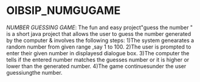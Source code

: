 # OIBSIP_NUMGUGAME
*NUMBER GUESSING GAME*:
The fun and easy project"guess the number " is a short java project that allows the user to guess the number generated by the computer & involves the following steps:
1)The system genearates a random number from given range ,say 1 to 100.
2)The user is prompted to enter their given number in displayesd dialogue box.
3)The computer the tells if the entered number matches the guesses number or it is higher or lower than the generated number.
4)The game continuesunder the user guessiungthe number.

